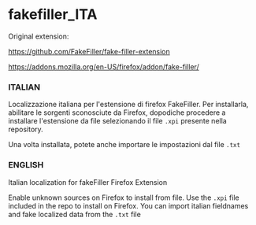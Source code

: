# fakefiller_ITA

Original extension:

https://github.com/FakeFiller/fake-filler-extension

https://addons.mozilla.org/en-US/firefox/addon/fake-filler/

### ITALIAN 
Localizzazione italiana per l'estensione di firefox FakeFiller.
Per installarla, abilitare le sorgenti sconosciute da Firefox, dopodiche procedere a installare l'estensione da file selezionando il file `.xpi` presente nella repository.

Una volta installata, potete anche importare le impostazioni dal file `.txt`


### ENGLISH
Italian localization for fakeFiller Firefox Extension

Enable unknown sources on Firefox to install from file. Use the `.xpi` file included in the repo to install on Firefox.
You can import italian fieldnames and fake localized data from the `.txt` file
